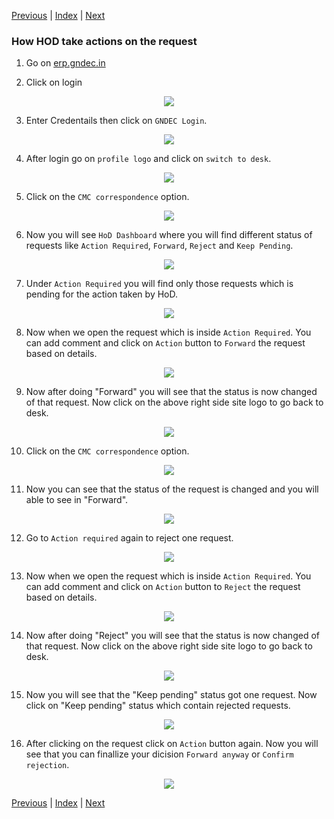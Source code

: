 [Previous](Employee.md) | [Index](README.md) | [Next](Sde.md)


### How HOD take actions on the request

1. Go on [erp.gndec.in](https://erp.gndec.ac.in/)

2. Click on login

<p align="center">
  <img src="Images/c1.png" />
</p>

3. Enter Credentails then click on `GNDEC Login`.

<p align="center">
  <img src="Images/h12.png" />
</p>

4. After login go on `profile logo` and click on `switch to desk`.

<p align="center">
  <img src="Images/c5.png" />
</p>


5. Click on the `CMC correspondence` option.

<p align="center">
  <img src="Images/c6.png" />
</p>


6. Now you will see `HoD Dashboard` where you will find different status of requests like `Action Required`, `Forward`, `Reject` and `Keep Pending`.

<p align="center">
  <img src="Images/c7.png" />
</p>


7. Under `Action Required` you will find only those requests which is pending for the action taken by HoD.

<p align="center">
  <img src="Images/c8.png" />
</p>

8. Now when we open the request which is inside `Action Required`. You can add comment and click on `Action` button to `Forward` the request based on details.

<p align="center">
  <img src="Images/c9.png" />
</p>

9. Now after doing "Forward" you will see that the status is now changed of that request. Now click on the above right side site logo to go back to desk.

<p align="center">
  <img src="Images/h2.png" />
</p>

10. Click on the `CMC correspondence` option.

<p align="center">
  <img src="Images/c6.png" />
</p>

11. Now you can see that the status of the request is changed and you will able to see in "Forward".

<p align="center">
  <img src="Images/h3.png" />
</p>

12. Go to `Action required` again to reject one request.
<p align="center">
  <img src="Images/h4.png" />
</p>

13. Now when we open the request which is inside `Action Required`. You can add comment and click on `Action` button to `Reject` the request based on details.

<p align="center">
  <img src="Images/h5.png" />
</p>

14. Now after doing "Reject" you will see that the status is now changed of that request. Now click on the above right side site logo to go back to desk.

<p align="center">
  <img src="Images/h9.png" />
</p>

15. Now you will see that the "Keep pending" status got one request. Now click on "Keep pending" status which contain rejected requests.

<p align="center">
  <img src="Images/h7.png" />
</p>

16. After clicking on the request click on `Action` button again. Now you will see that you can finallize your dicision `Forward anyway` or `Confirm rejection`.

<p align="center">
  <img src="Images/h8.png" />
</p>

[Previous](Employee.md) | [Index](README.md) | [Next](Sde.md)


